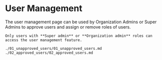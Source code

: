 # User Management

The user management page can be used by Organization Admins or Super Admins to approve users
and assign or remove roles of users.

```{important}
Only users with **Super admin** or **Organization admin** roles can access the user management feature.
```

```{toctree}
./01_unapproved_users/01_unapproved_users.md
./02_approved_users/02_approved_users.md
```
